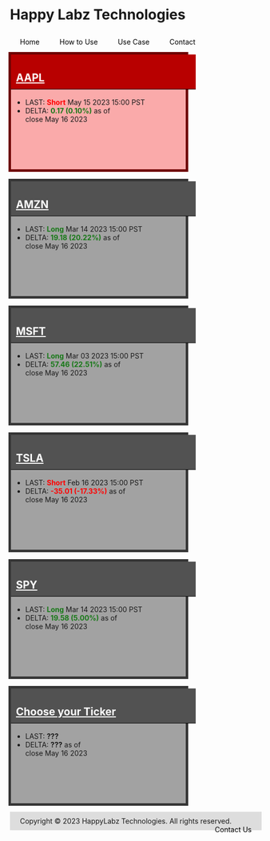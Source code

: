 
<style>
    .container-data {
            display: grid;
            grid-template-columns: repeat(auto-fit, minmax(260px, 1fr));
            grid-template-rows: repeat(auto-fit, minmax(180px, 1fr));
            grid-gap: 10px;
        }

        .box {
            min-width: 250px;
            max-width: 350px;
            height: 230px;
            border: 1px solid black;
            margin: 2px;
            width: 100%;
        }

        .box h2 {
            padding: 10px;
            padding-top: 34px;
            margin-top: 0 !important;
            width: 100%;
        }

        .box a:link, .box a:visited {
            color: #ffffff;
        }

        .box ul {
            margin: 5px;
        }

        .gray {
            background-color: #a2a2a2;
            border: 5px solid #353535;
        }

        .gray h2 {
            background-color: #525252;
            border-bottom: 1px solid black;
            color: #ffffff;
        }

        .red {
            background-color: #faaaaa;
            border: 5px solid #6e0000;
        }

        .red h2 {
            background-color: #b80000;
            border-bottom: 1px solid black;
            color: #ffffff;
        }

        .green {
            background-color: #92d98f;
            border: 5px solid #015e01;
        }

        .green h2 {
            background-color: #004225;
            border-bottom: 1px solid black;
            color: #ffffff;
        }

        .my-data {
            margin-right: auto !important;
            margin-left: auto !important;
            align-content: center;
            width: 100% !important;
            margin-left: -1% !important;
            max-width: 1200px !important;
            display: block !important;
        }
</style>
    
<style>
nav {
  width: 100%;
  background-color: #dddddd;
  margin: 0;
  padding: 0;
}

nav ul {
  list-style-type: none;
  margin: 0;
  padding: 0;
}

nav li {
  float: left;
  margin: 0 10px !important;
}

nav a {
  display: block;
  padding: 10px;
  text-decoration: none;
  color: #000000;
}

nav a:hover {
  background-color: #ffffff;
  color: #000000;
}
</style>

<style>
footer {
  background-color: #dddddd;
  margin-top: 10px;
  padding: 10px;
}

footer p {
  color: #000000;
  font-size: 12px;
}

footer ul {
  list-style-type: none;
  margin: 0;
  padding: 0;
}

footer li {
  display: inline-block;
  margin: 0 10px;
}

footer a {
  color: #000000;
  text-decoration: none;
}
</style>

# Happy Labz Technologies

<div>
<nav class="px-3 markdown-body">
  <ul>
    <li><a href="{% link index.md %}">Home</a></li>
    <li><a href="{% link navPages/how_to_use.md %}">How to Use</a></li>
    <li><a href="{% link usecase/usecase.md %}">Use Case</a></li>
    <li><a href="{% link navPages/contact.md %}">Contact</a></li>
  </ul>
</nav>
</div>

<div class="my-data px-3 my-5 markdown-body">
    <div class="container-data">
    <div class="box red">
        <h2 id="aapl"><a href="{% link navPages/blocked.md %}">AAPL</a></h2>
        <ul>
            <li>LAST: <b><span style="color: #ff0000;">Short</span></b> May 15 2023 15:00 PST</li>
            <li>DELTA: <b><span style="color: #167816;">0.17 (0.10%)</span></b> as of<br>close May 16 2023</li>
        </ul>
    </div>
    <div class="box gray">
        <h2 id="amzn"><a href="{% link navPages/blocked.md %}">AMZN</a></h2>
        <ul>
            <li>LAST: <b><span style="color: #167816;">Long</span></b> Mar 14 2023 15:00 PST</li>
            <li>DELTA: <b><span style="color: #167816;">19.18 (20.22%)</span></b> as of<br>close May 16 2023</li>
        </ul>
    </div>
    <div class="box gray">
        <h2 id="msft"><a href="{% link navPages/blocked.md %}">MSFT</a></h2>
        <ul>
            <li>LAST: <b><span style="color: #167816;">Long</span></b> Mar 03 2023 15:00 PST</li>
            <li>DELTA: <b><span style="color: #167816;">57.46 (22.51%)</span></b> as of<br>close May 16 2023</li>
        </ul>
    </div>
    <div class="box gray">
        <h2 id="tsla"><a href="{% link TSLA.md %}">TSLA</a></h2>
        <ul>
            <li>LAST: <b><span style="color: #ff0000;">Short</span></b> Feb 16 2023 15:00 PST</li>
            <li>DELTA: <b><span style="color: #ff0000;">-35.01 (-17.33%)</span></b> as of<br>close May 16 2023</li>
        </ul>
    </div>
    <div class="box gray">
        <h2 id="spy"><a href="{% link navPages/blocked.md %}">SPY</a></h2>
        <ul>
            <li>LAST: <b><span style="color: #167816;">Long</span></b> Mar 14 2023 15:00 PST</li>
            <li>DELTA: <b><span style="color: #167816;">19.58 (5.00%)</span></b> as of<br>close May 16 2023</li>
        </ul>
    </div>
    <div class="box gray">
        <h2 id="UNK"><a href="{% link NEXT.md %}">Choose your Ticker</a></h2>
        <ul>
            <li>LAST: <b>???</b></li>
            <li>DELTA: <b>???</b> as of<br>close May 16 2023</li>
        </ul>
    </div>
</div></div>
<footer>
    <ul>
        <li>Copyright &copy; 2023 HappyLabz Technologies. All rights reserved.</li>
        <li style="float: right"><a href="mailto:mark@happylabz.tech?subject=Let's Talk">Contact Us</a></li>
    </ul>
</footer>
